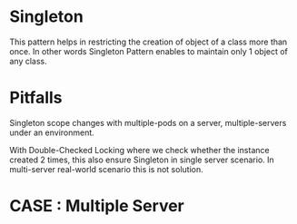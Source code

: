 # Singleton
This pattern helps in restricting the creation of object of a class more than once.
In other words Singleton Pattern enables to maintain only 1 object of any class.


# Pitfalls
Singleton scope changes with multiple-pods on a server, multiple-servers under an environment.

With Double-Checked Locking where we check whether the instance created 2 times, this also ensure 
Singleton in single server scenario. In multi-server real-world scenario this is not solution.


# CASE : Multiple Server  